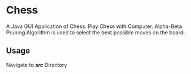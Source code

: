 # Chess
A Java GUI Application of Chess. 
Play Chess with Computer.
Alpha-Beta Pruning Algorithm is used to select the best possible moves on the board.
## Usage
Navigate to ***__src__*** Directory
